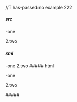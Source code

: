 //T has-passed:no
example 222
##### src
-one

2.two
##### xml
<?xml version="1.0" encoding="UTF-8"?>
<!DOCTYPE document SYSTEM "CommonMark.dtd">
<document xmlns="http://commonmark.org/xml/1.0">
  <paragraph>
    <text>-one</text>
  </paragraph>
  <paragraph>
    <text>2.two</text>
  </paragraph>
</document>
##### html
<p>-one</p>
<p>2.two</p>
#####
